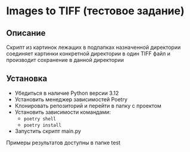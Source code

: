 # Images to TIFF (тестовое задание)

## Описание

Скрипт из картинок лежащих в подпапках назначенной директории соединяет картинки конкретной директории в один TIFF файл и производит сохранение в данной директории

## Установка
- Убедиться в наличие Python версии 3.12
- Установить менеджер зависимостей Poetry
- Клонировать репозиторий и перейти в папку с проектом
- Установить зависимости командами:
  - ```poetry shell```
  - ```poetry install```
- Запустить скрипт main.py

Примеры результатов доступны в папке test
